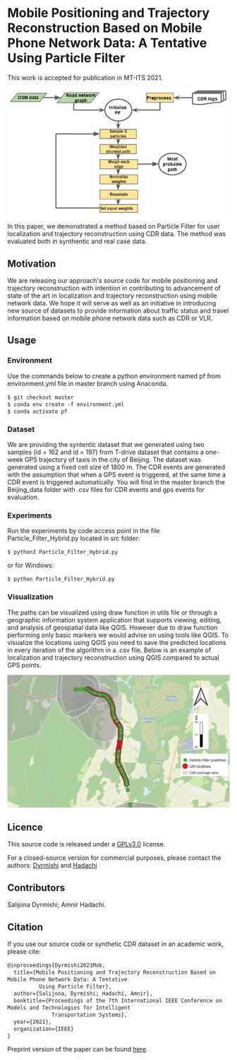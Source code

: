 # Mobile Positioning and Trajectory Reconstruction Based on Mobile Phone Network Data: A Tentative Using Particle Filter

This work is accepted for publication in MT-ITS 2021.

<p align="center">
<img src="https://github.com/salijona/pfLoc/blob/main/pf_flow.png" class="center"></p>

In this paper, we demonstrated a method based on Particle Filter for user localization and trajectory reconstruction using CDR data. The method was evaluated both in synthentic and real case data. 

## Motivation
We are releasing our approach's source code for mobile positioning and trajectory reconstruction  with intention in contributing to advancement of state of the art in localization and trajectory reconstruction using mobile network data. We hope it will serve  as well as an initiative in introducing new source of datasets to provide information about traffic status and travel information based on mobile phone network data such as CDR or VLR. 

## Usage 

### Environment 
Use the commands below to create a python environment named pf from environment.yml file in master branch using Anaconda. 
```
$ git checkout master
$ conda env create -f environment.yml
$ conda activate pf
```
### Dataset
We are providing the syntentic dataset that we generated using two samples (id = 162 and id = 197) from T-drive   dataset  that  contains  a  one-week  GPS  trajectory of  taxis  in  the  city  of  Beijing. The dataset was generated using a fixed cell size of 1800 m. The CDR events  are generated with the  assumption  that  when  a  GPS  event  is  triggered,  at  the same  time  a  CDR  event  is  triggered  automatically.  You will find in the master branch the Beijing_data folder with .csv files for CDR events and gps events for evaluation. 

### Experiments
Run the experiments by code access point in the file Particle_Filter_Hybrid.py located in src folder:
```
$ python3 Particle_Filter_Hybrid.py
```
or for Windows:
```
$ python Particle_Filter_Hybrid.py
```
### Visualization
The paths can be visualized using draw function in utils file or through a geographic information system application that supports viewing, editing, and analysis of geospatial data like QGIS. However due to draw function performing only basic markers we would advise on using tools like QGIS. To visualize the locations using QGIS you need to save the predicted locations in every iteration of the algorithm in a .csv file. 
Below is an example of localization and trajectory reconstruction using QGIS compared to actual GPS points. 

<p align="center">
<img src="https://github.com/salijona/pfLoc/blob/main/predicted_path_pf.PNG" width="600" height="300" class="center"></p>

## Licence 
This source code is released under a [GPLv3.0](https://github.com/simonwu53/NetCalib-Lidar-Camera-Auto-calibration/blob/master/LICENSE) license. 

For a closed-source version for commercial purposes, please contact the authors: [Dyrmishi](mailto:salijona.dyrmishi@uni.lu) and [Hadachi](mailto:hadachi@ut.ee)


## Contributors
Salijona Dyrmishi; Amnir Hadachi.  

## Citation 
If you use our source code or synthetic CDR dataset in an academic work, please cite:
```
@inproceedings{Dyrmishi2021Mob,
  title={Mobile Positioning and Trajectory Reconstruction Based on Mobile Phone Network Data: A Tentative 
          Using Particle Filter},
  author={Salijona, Dyrmishi; Hadachi, Amnir},
  booktitle={Proceedings of the 7th International IEEE Conference on Models and Technologies for Intelligent
              Transportation Systems},
  year={2021},
  organization={IEEE}
}
```

Preprint version of the paper can be found [here](https://www.researchgate.net/publication/352226463_Mobile_Positioning_and_Trajectory_Reconstruction_Based_on_Mobile_Phone_Network_Data_A_Tentative_Using_Particle_Filter).


